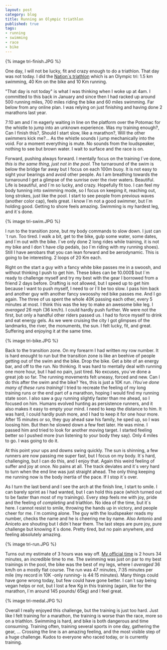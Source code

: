 ```yaml
---
layout: post
category: blog 
title: Running an Olympic triathlon
published: true 
tags:
- running
- swimming
- race
- bike 
---
```


{% image tri-finish.JPG  %}

One day, I will not be lucky, fit and crazy enough to do a triathlon. That
day was not today. I did the [Nation´s
triathlon](http://nationstri.com/) which is an Olympic
tri: 1.5 km swimming, 40 Km on the bike and 10 Km running.

<!--more-->

"That day is not today" is what I was thinking when I woke up at 4am. I committed to this
back in January and since then I had racked up around 500 running miles,
700 miles riding the bike and 60 miles swimming. Far below from any online
plan. I was relying on just finishing and having done 2 marathons last
year.


7:10 am and I´m eagerly waiting in line on the platform over the Potomac 
for the whistle to jump into an unknown experience. 
Was my training enough?, Can I finish this?, Should I start slow, like a marathon?, 
Will the other swimmers kick me?...
As the whistle sounds I jump mechanically into the void. For a moment everything is
mute. No sounds from the loudspeaker, nothing to see but brown water. I
wait to surface and the race is on. 

Forward, pushing always forward. I mentally focus on the training I´ve
done, *this is the same thing, just not in the pool*. The turnaround of
the swim is
below the bridge far away but I focus on each 100m buoy. It is not easy
to sight your bearings and avoid other people. As I am breathing towards the
turnaround I get a glimpse of the sunrise over the river waters.
Beautiful. Life is beautiful, and I´m so lucky, and crazy. Hopefully fit too. 
I can feel my body tunning into swimming mode, so I focus on
keeping it, reaching out, long strokes, just like the pool. I start to
see people from previous waves (another color cap), feels great. I know
I´m not a good swimmer, but I´m holding good. Getting to shore feels
amazing. Swimming is my hardest leg, and it´s done.

{% image tri-swim.JPG  %}

I run to the transition zone, but my body commands to slow down. I just
can´t run. Too tired. I walk a bit, get to the bike, gulp some water,
some dates, and I´m out with the bike. I´ve only done 2 long
rides while training, it is not my bike and I don´t have clip pedals,
(so I´m riding with my running shoes). Still I have aerobars that you can lean forward
and be aerodynamic. This is going to be interesting. 2 loops of 20 Km each. 

Right on the start a guy with a fancy white bike passes me in a swoosh, and
without thinking I push to get him. These bikes can be 10.000$ but I´m
ready to challenge myself and try my best with the gear I borrowed from a friend 2 days before. Drafting is not allowed, but I 
speed up to get him because I want
to push myself, I need to or I´ll be too slow. I pass him back and
another guy with another fancy swoosshy red bike passes me. And I go
again. The three of us spent the whole 40K passing each other, every 5
minutes at most. I think this was the key to make an awesome bike leg. I
*averaged* 26 mph (36 km/h). I could hardly push further. We were not
the first, but only a handful
other riders passed us. I had to force myself to drink and eat energy
gels. As we were cruising the city I got glimpses of the landmarks, the
river, the monuments, the sun. I felt lucky, fit, and great. Suffering and
enjoying it at the same time.

{% image tri-bike.JPG  %}

Back to the transition zone. On my forearm I had written my row number.
It is hard enought to run but the transition zone is like an beehive of
people getting out of the swim and the bike. Drop the bike. Get a bite of an energy bar,
and off to the run. No thinking. It was hard to mentally deal with running one more hour, but 
I had no pain, just tired. No excuses, you´ve done a great job so far. The running movements felt uneasy, forced and new. Can I do this after
the swim and the bike? Yes, this  is just a 10K run. i*You´ve done many of these runs training!* 
I tried to recreate the feeling of my long training runs or the end part of a marathon, hoping I would find
my running state soon. I also saw a guy running slightly faster than me
ahead, so I focused on him. Humans evolved hunting as persistence runners,
and it also makes it easy to empty your mind.  I need to keep the distance to him. It was
hard, I could hardly push more, and I had to keep it for one hour more.
After 15 minutes or so, they guy ahead saw his family, he sped up, so I
was loosing him. But
then he slowed down a few feet later. He was mine. I passed him and tried to look for
another moving target. I started feeling better so I pushed more (run
listening to your body they say). Only 4 miles to go. I was going to do
it.

At this point your ups and downs swing quickly. The sun is shinning,
a few runners are now passing me super fast, but I focus on my body.
It´s hard, challenging, but I can do this, and I enjoy that. Again this
weird feeling of suffer and joy at once. No pains at all. The track deviates and it´s
very hard to turn when the end line was just straight ahead. The only
thing keeping me running now is the body inertia of the pace. If I stop it´s over.

As I turn the last bend and I see the arch at the finish line, I start to
smile. I can barely sprint as I had wanted, but I can hold this pace (which turned
out to be faster than most of my trainings). Every step feels me with
joy, pride and the feeling of *completing* and triathlon. No idea of the
time, but it´s here. I cannot resist to smile, throwing the hands up in victory, and
people cheer for me. I´m coming alone. The guy with the loudspeaker reads my number, checks the
name and he is cheering me by name. Also Antonio and Aniceto are
shouting but I didn´t hear them. The last steps are pure joy, pure
challenge but knowing it´s done. Pretty tired, but no pain anywhere, and
feeling absolutely amazing.


{% image tri-run.JPG  %}


Turns out my estimate of 3 hours was way off. [My official time](http://nationstri.com/results-2013-results.html#/results:&AthleteSearch=397&Division=All:1378680178590) is 2 hours 34 minutes, an incredible
time to me. The swimming was just on par to my best trainings in the pool, the
bike was the best of my legs, where I *averaged* 36 km/h on a mostly
flat course. The run was 47 minutes, 7:35 minutes per mile (my record in 10K -only running-
is 44:15 minutes). Many things could have gone wrong today, but few could have gone
better. I can´t say being vegan helps or not, but
I lost a few Kg in this training (again, like for the marathon, I´m
around 145 pounds/ 65kg) and I feel great.

{% image tri-medal.JPG  %}


Overall I really enjoyed this challenge, but the training is just too hard.
Just like I felt training for a marathon, the training is worse than
the race, more so on a triathlon. Swimming is hard, and bike is both
dangerous and time consuming. Training often, training several sports
in one day, gathering the gear, ... Crossing the line is an amazing
feeling, and the most visible step of a huge challenge. Kudos to
everyone who raced today, or is currently training.




